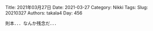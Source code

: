 ﻿Title: 2021年03月27日
Date: 2021-03-27
Category: Nikki
Tags: 
Slug: 20210327
Authors: takala4
Day: 456



則本．．．なんか残念だ．．．
